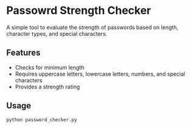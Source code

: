 # Passowrd Strength Checker

A simple tool to evaluate the strength of passwords based on length, character types, and special characters.

## Features

- Checks for minimum length
- Requires uppercase letters, lowercase letters, numbers, and special characters
- Provides a strength rating

## Usage

```sh
python password_checker.py

